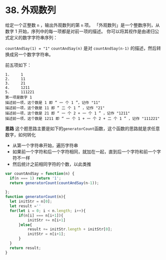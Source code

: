 # 38. 外观数列

给定一个正整数 `n` ，输出外观数列的第 `n` 项。
「外观数列」是一个整数序列，从数字 1 开始，序列中的每一项都是对前一项的描述。
你可以将其视作是由递归公式定义的数字字符串序列：

`countAndSay(1) = "1"`
`countAndSay(n)` 是对 `countAndSay(n-1)` 的描述，然后转换成另一个数字字符串。

前五项如下：

```
1.     1
2.     11
3.     21
4.     1211
5.     111221
第一项是数字 1 
描述前一项，这个数是 1 即 “ 一 个 1 ”，记作 "11"
描述前一项，这个数是 11 即 “ 二 个 1 ” ，记作 "21"
描述前一项，这个数是 21 即 “ 一 个 2 + 一 个 1 ” ，记作 "1211"
描述前一项，这个数是 1211 即 “ 一 个 1 + 一 个 2 + 二 个 1 ” ，记作 "111221"
```

**思路**
这个题思路主要是如下的`generatorCount`函数，这个函数的思路就是求任意数字，如何转化

- 从第一个字符串开始，遍历字符串
- 如果前一个字符和后一个字符相同，就加在一起，直到后一个字符和前一个字符不一样
- 然后统计之前相同字符的个数，以此类推

```js
var countAndSay = function(n) {
  if(n === 1) return '1';
  return generatorCount(countAndSay(n-1));
  
};
function generatorCount(n){
  let initStr = n[0];
  let result =''
  for(let i = 0; i < n.length; i++){
      if(n[i] === n[i+1]){
          initStr += n[i+1]
      }else{
          result += initStr.length + initStr[0];
          initStr = n[i+1];
      }
  }
  return result;
}
```
